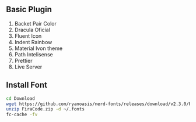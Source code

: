 ## Basic Plugin
1. Backet Pair Color 
2. Dracula Oficial 
3. Fluent Icon
4. Indent Rainbow
5. Material Ivon theme 
6. Path Intelisense
7. Prettier
8. Live Server


## Install Font 
``` bash
cd Download
wget https://github.com/ryanoasis/nerd-fonts/releases/download/v2.3.0/FiraCode.zip
unzip FiraCode.zip -d ~/.fonts
fc-cache -fv
```
